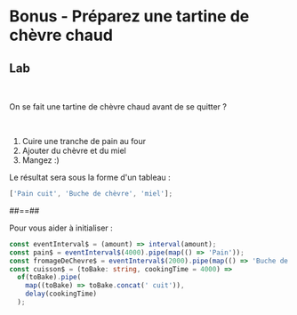 <!-- .slide: class="exercice" -->

# Bonus - Préparez une tartine de chèvre chaud

## Lab

<br>

On se fait une tartine de chèvre chaud avant de se quitter ?

<br>

1. Cuire une tranche de pain au four
2. Ajouter du chèvre et du miel
3. Mangez :)

Le résultat sera sous la forme d'un tableau :

```typescript
['Pain cuit', 'Buche de chèvre', 'miel'];
```

##==##

Pour vous aider à initialiser :

```typescript
const eventInterval$ = (amount) => interval(amount);
const pain$ = eventInterval$(4000).pipe(map(() => 'Pain'));
const fromageDeChevre$ = eventInterval$(2000).pipe(map(() => 'Buche de chèvre'));
const cuisson$ = (toBake: string, cookingTime = 4000) =>
  of(toBake).pipe(
    map((toBake) => toBake.concat(' cuit')),
    delay(cookingTime)
  );
```
